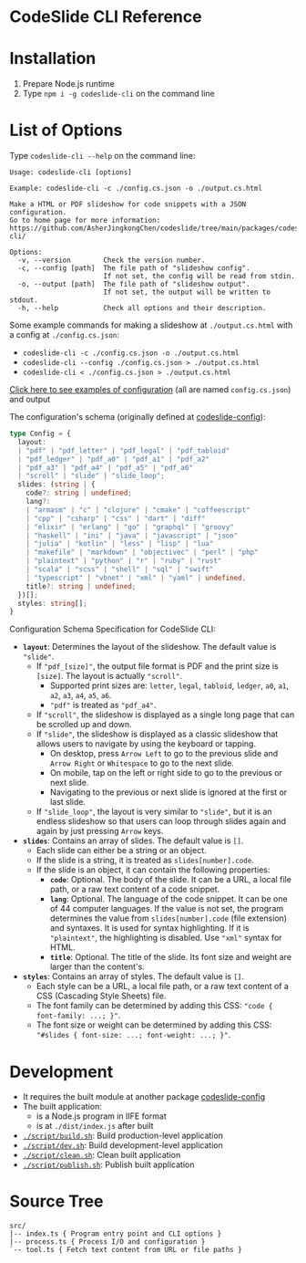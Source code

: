 # CodeSlide CLI Reference

# Installation
1. Prepare Node.js runtime
2. Type `npm i -g codeslide-cli` on the command line

# List of Options
Type `codeslide-cli --help` on the command line:
```
Usage: codeslide-cli [options]

Example: codeslide-cli -c ./config.cs.json -o ./output.cs.html

Make a HTML or PDF slideshow for code snippets with a JSON configuration.
Go to home page for more information:
https://github.com/AsherJingkongChen/codeslide/tree/main/packages/codeslide-cli/

Options:
  -v, --version        Check the version number.
  -c, --config [path]  The file path of "slideshow config".
                       If not set, the config will be read from stdin.
  -o, --output [path]  The file path of "slideshow output".
                       If not set, the output will be written to stdout.
  -h, --help           Check all options and their description.
```

Some example commands for making a slideshow at `./output.cs.html` with a config at `./config.cs.json`:
- `codeslide-cli -c ./config.cs.json -o ./output.cs.html`
- `codeslide-cli --config ./config.cs.json > ./output.cs.html`
- `codeslide-cli < ./config.cs.json > ./output.cs.html`

[Click here to see examples of configuration](https://github.com/AsherJingkongChen/codeslide/tree/main/packages/codeslide-cli/example/) (all are named `config.cs.json`) and output

The configuration's schema (originally defined at [codeslide-config](https://github.com/AsherJingkongChen/codeslide/blob/main/packages/codeslide-config/src/index.ts)):
```typescript
type Config = {
  layout:
  | "pdf" | "pdf_letter" | "pdf_legal" | "pdf_tabloid"
  | "pdf_ledger" | "pdf_a0" | "pdf_a1" | "pdf_a2"
  | "pdf_a3" | "pdf_a4" | "pdf_a5" | "pdf_a6"
  | "scroll" | "slide" | "slide_loop";
  slides: (string | {
    code?: string | undefined;
    lang?:
    | "armasm" | "c" | "clojure" | "cmake" | "coffeescript"
    | "cpp" | "csharp" | "css" | "dart" | "diff"
    | "elixir" | "erlang" | "go" | "graphql" | "groovy"
    | "haskell" | "ini" | "java" | "javascript" | "json"
    | "julia" | "kotlin" | "less" | "lisp" | "lua"
    | "makefile" | "markdown" | "objectivec" | "perl" | "php"
    | "plaintext" | "python" | "r" | "ruby" | "rust"
    | "scala" | "scss" | "shell" | "sql" | "swift"
    | "typescript" | "vbnet" | "xml" | "yaml" | undefined,
    title?: string | undefined;
  })[];
  styles: string[];
}
```

Configuration Schema Specification for CodeSlide CLI:
- **`layout`**: Determines the layout of the slideshow. The default value is `"slide"`.
  - If `"pdf_[size]"`, the output file format is PDF and the print size is `[size]`. The layout is actually `"scroll"`.
    - Supported print sizes are: `letter`, `legal`, `tabloid`, `ledger`, `a0`, `a1`, `a2`, `a3`, `a4`, `a5`, `a6`.
    - `"pdf"` is treated as `"pdf_a4"`.
  - If `"scroll"`, the slideshow is displayed as a single long page that can be scrolled up and down.
  - If `"slide"`, the slideshow is displayed as a classic slideshow that allows users to navigate by using the keyboard or tapping.
    - On desktop, press `Arrow Left` to go to the previous slide and `Arrow Right` or `Whitespace` to go to the next slide.
    - On mobile, tap on the left or right side to go to the previous or next slide.
    - Navigating to the previous or next slide is ignored at the first or last slide.
  - If `"slide_loop"`, the layout is very similar to `"slide"`, but it is an endless slideshow so that users can loop through slides again and again by just pressing `Arrow` keys.
- **`slides`**: Contains an array of slides. The default value is `[]`.
  - Each slide can either be a string or an object.
  - If the slide is a string, it is treated as `slides[number].code`.
  - If the slide is an object, it can contain the following properties:
    - **`code`**: Optional. The body of the slide. It can be a URL, a local file path, or a raw text content of a code snippet.
    - **`lang`**: Optional. The language of the code snippet. It can be one of 44 computer languages. If the value is not set, the program determines the value from `slides[number].code` (file extension) and syntaxes. It is used for syntax highlighting. If it is `"plaintext"`, the highlighting is disabled. Use `"xml"` syntax for HTML.
    - **`title`**: Optional. The title of the slide. Its font size and weight are larger than the content's.
- **`styles`**: Contains an array of styles. The default value is `[]`.
  - Each style can be a URL, a local file path, or a raw text content of a CSS (Cascading Style Sheets) file.
  - The font family can be determined by adding this CSS: `"code { font-family: ...; }"`.
  - The font size or weight can be determined by adding this CSS: `"#slides { font-size: ...; font-weight: ...; }"`.

# Development
- It requires the built module at another package [codeslide-config](https://github.com/AsherJingkongChen/codeslide/tree/main/packages/codeslide-config/)
- The built application:
  - is a Node.js program in IIFE format
  - is at `./dist/index.js` after built
- [`./script/build.sh`](https://github.com/AsherJingkongChen/codeslide/blob/main/packages/codeslide-cli/script/build.sh): Build production-level application
- [`./script/dev.sh`](https://github.com/AsherJingkongChen/codeslide/blob/main/packages/codeslide-cli/script/dev.sh): Build development-level application
- [`./script/clean.sh`](https://github.com/AsherJingkongChen/codeslide/blob/main/packages/codeslide-cli/script/clean.sh): Clean built application
- [`./script/publish.sh`](https://github.com/AsherJingkongChen/codeslide/blob/main/packages/codeslide-cli/script/publish.sh): Publish built application

# Source Tree
```
src/
|-- index.ts { Program entry point and CLI options }
|-- process.ts { Process I/O and configuration }
`-- tool.ts { Fetch text content from URL or file paths }
```
